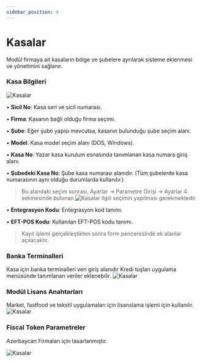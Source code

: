 ```yaml
---
sidebar_position: 4
---
```


# Kasalar 

Modül firmaya ait kasaların bölge ve şubelere ayrılarak sisteme eklenmesi ve yönetimini sağlanır.

### Kasa Bilgileri

![Kasalar](/img/sistem/kasalar-1.png)

• **Sicil No**: Kasa seri ve sicil numarası.

• **Firma**: Kasanın bağlı olduğu firma seçimi.

• **Şube**: Eğer şube yapısı mevcutsa, kasanın bulunduğu şube seçim alanı.

• **Model**: Kasa model seçim alanı (DOS, Windows).

• **Kasa No**: Yazar kasa kurulum esnasında tanımlanan kasa numara giriş alanı.

• **Şubedeki Kasa No**: Şube kasa numarası alanıdır. (Tüm şubelerde kasa numarasının aynı olduğu durumlarda kullanılır.)  

  > Bu alandaki seçim sonrası, Ayarlar → Parametre Girişi → Ayarlar 4 sekmesinde bulunan ![Kasalar](/img/sistem/kasalar-2.png) ilgili seçimin yapılması gerekmektedir.

• **Entegrasyon Kodu**: Entegrasyon kod tanımı.

• **EFT-POS Kodu**: Kullanılan EFT-POS kodu tanımı.

> Kayıt işlemi gerçekleştikten sonra form penceresinde ek alanlar açılacaktır.

### Banka Terminalleri

Kasa için banka terminalleri veri giriş alanıdır Kredi tuşları uygulama menüsünde tanımlanan veriler eklenebilir.
 ![Kasalar](/img/sistem/kasalar-3.png) 


###	Modül Lisans Anahtarları

Market, fastfood ve tekstil uygulamaları için lisanslama işlemi için kullanılır.
 ![Kasalar](/img/sistem/kasalar-4.png) 

###	Fiscal Token Parametreler

Azerbaycan Firmaları için tasarlanmıştır.

 ![Kasalar](/img/sistem/kasalar-5.png) 
